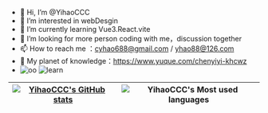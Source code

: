 - 👋 Hi, I’m @YihaoCCC
- 👀 I’m interested in webDesgin
- 🌱 I’m currently learning Vue3.React.vite
- 💞️ I’m looking for more person coding with me，discussion together
- 📫 How to reach me ：cyhao688@gmail.com / yhao88@126.com
- 🚀 My planet of knowledge：https://www.yuque.com/chenyiyi-khcwz
- ![oo](https://img.shields.io/badge/00%E5%90%8E-%E5%89%8D%E7%AB%AF-red) ![learn](https://img.shields.io/badge/%E6%AD%A3%E5%9C%A8%E5%AD%A6%E4%B9%A0-Vue%2BReact%2BTS-green)


| [![YihaoCCC's GitHub stats](https://github-readme-stats.vercel.app/api?username=YihaoCCC&show_icons=true&hide_border=true&title_color=dd6687)](https://github.com/anuraghazra/github-readme-stats) | ![YihaoCCC's Most used languages](https://github-readme-stats.vercel.app/api/top-langs?username=YihaoCCC&show_icons=true&count_private=true&layout=compact&hide_border=true&langs_count=10&title_color=dd6687) | 
| ------ | ------- |



<!---
YihaoCCC/YihaoCCC is a ✨ special ✨ repository because its `README.md` (this file) appears on your GitHub profile.
You can click the Preview link to take a look at your changes.

// 语言卡黑色主题
![YihaoCCC's Most used languages](https://github-readme-stats.vercel.app/api/top-langs?username=YihaoCCC&show_icons=true&count_private=true&theme=gotham&layout=compact&hide_border=true&langs_count=10)

// 详细信息
![Metrics](https://metrics.lecoq.io/YihaoCCC?template=classic&base=header%2C%20activity%2C%20community%2C%20repositories%2C%20metadata&base.indepth=false&base.hireable=false&base.skip=false&config.timezone=Asia%2FShanghai)
--->
